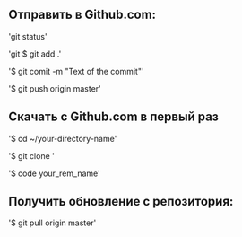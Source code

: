 ## Отправить в Github.com:
'git status'

'git $ git add .'

'$ git  comit -m "Text of the commit"'

'$ git push origin master'

## Скачать с Github.com в первый раз

'$ cd ~/your-directory-name'

'$ git clone '

'$ code your_rem_name'

## Получить обновление с репозитория:

'$ git pull origin master'

